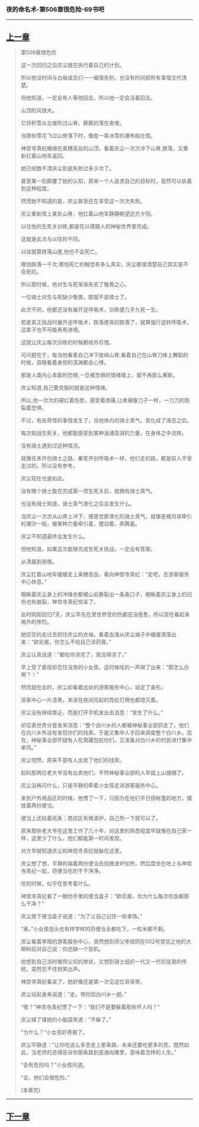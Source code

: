 ### 夜的命名术-第506章很危险-69书吧

--------
[上一章](./e0891cc2d8eac3962c04ee656bd5a85c.md)
--------


>
>
>
>第506章很危险
>
>这一次回归之后庆尘就在执行着自己的计划。
>
>所以他没时间与白昼成员们一一煽情告别，也没有时间把所有事情交代清楚。
>
>但他知道，一定会有人等他回去，所以他一定会活着回去。
>
>山顶的风很大。
>
>它将积雪从北坡吹过山脊，簌簌的落在南坡。
>
>当那些雪花飞过山脊落下时，像是一条冰雪的瀑布般壮观。
>
>神宫寺真纪蜷缩在奥穗高岳的山顶，看着庆尘一次次冲下山脊,跌落，又重新扛着山地车返回。
>
>她已经数不清庆尘到底失败过多少次了。
>
>甚至某一刻颠覆了她的认知，原来一个人追求自己的目标时，竟然可以执着到这种程度。
>
>然而她不知道的是，庆尘甚至还在享受这一次次失败。
>
>庆尘重新爬上某处山脊，他扛着山地车静静眺望远方夕阳。
>
>以往他的生死关训练,都是在以德服人的神秘世界里完成。
>
>这就是此次与以往的不同。
>
>以往就算跌落山崖,他也不会死亡。
>
>哪怕跌落一千次,哪怕死亡的触觉有多么真实，庆尘都很清楚自己其实是不会死的。
>
>所以那时候，他对生与死渐渐失去了敬畏之心。
>
>一位骑士对生与死缺少敬畏，那就不是骑士了。
>
>此次不同，他都还没有展开逆呼吸术，训练便几乎九死一生。
>
>若是真正挑战时展开逆呼吸术，跌落便真的跌落了，就算强行逆转呼吸术，这辈子也不可能再有进境。
>
>这就让庆尘每次训练的时候都格外珍惜。
>
>可问题在于，每当他看着自己冲下陡峭山脊,看着自己在山脊刀锋上舞蹈的时候，双眼看着身侧的深渊都会心悸。
>
>那是人类内心本能的恐惧,一旦被恐惧的情绪缠上，就不再那么果断。
>
>庆尘知道,自己要克服的就是这种情绪。
>
>所以,他一次次的硬扛着伤势，感受着疼痛,让疼痛像刀子一样，一刀刀的割裂着恐惧。
>
>不过，有些奇怪的事情发生了，当他体内的骑士真气，变化成了液态之后。
>
>每次挑战生死关，他都能感受到某种汹涌澎湃的力量，在身体之中流转。
>
>没有骑士遇到过这种情况。
>
>就像任禾开创骑士之路、秦笙开创呼吸术一样，他们走的路，都是前人不曾走过的，所以没有参考。
>
>庆尘现在也是如此。
>
>没有哪个骑士能在完成第一项生死关后，就拥有骑士真气。
>
>也没有骑士知道，骑士真气液化之后会发生什么。
>
>当庆尘一次次从山脊上冲下，便感觉那液化的骑士真气，就像是被月球牵引的潮汐一般，被某种力量牵引着，搅动着，奔腾着。
>
>庆尘不知道最终会发生什么。
>
>但他知道，如果这次能够完成生死关挑战，一定会有答案。
>
>从清晨到夜晚。
>
>庆尘扛着山地车缓缓走上奥穗高岳，看向神宫寺真纪：“走吧，去游客服务中心休息。”
>
>眼瞅着庆尘身上的冲锋衣都被山岩撕裂出一条条口子，眼瞅着庆尘身上的旧伤也有崩裂，神宫寺真纪惊呆了。
>
>此时刚刚回归7天，庆尘早先在里世界受的伤都还没痊愈，所以现在看起来格外的惨烈。
>
>她怔怔的走过去抓住庆尘的衣袖，看着血液从庆尘袖子中缓缓滴落出来：“欧尼酱，你怎么不给自己涂药膏。”
>
>庆尘认真说道：“都给你涂完了，我没得涂了。”
>
>早上受了委屈却忍住没哭的小女孩，这时候哇的一声哭了出来：“那怎么办啊？！”
>
>然而就在此时，庆尘却看着远处的游客服务中心，站定了身形。
>
>游客中心一片漆黑，本该在夜间亮起的霓虹灯牌也都熄灭着。
>
>庆尘没有继续靠近，而是打开手机发出去消息：“发生了什么。”
>
>却见表世界分壹发来消息：“整个白川乡的人都被神秘事业部抓走了，他们在白川乡外没有发现你们的线索，于是又集中人手回来调查整个白川乡。现在，神秘事业部怀疑有人在窝藏包庇你们，正准备对白川乡的村民进行集中审讯。”
>
>庆尘愕然，原来不是有人出卖了他们的线索。
>
>起码那两位老大爷没有出卖他们，不然神秘事业部的人早就上山搜捕了。
>
>庆尘没再问什么，只是平静的牵着小女孩走进游客服务中心。
>
>来到户外用品区的时候，他愣了一下，只因为在他们平日搭帐篷的地方，摆放着两份便当。
>
>便当上还贴着纸条：商店区有微波炉，自己热一下就可以了。
>
>原来那些老大爷在这里工作了几十年，对这里的熟悉程度早就像在自己家一样，这里少了什么，他们都能第一时间发现。
>
>对方早就知道庆尘和神宫寺真纪就躲在这里。
>
>庆尘想了想，平静的端着两份便当去找微波炉加热，然后盘坐在地上与神宫寺真纪一起，将便当吃的干干净净。
>
>吃的时候，似乎在思考着什么。
>
>神宫寺真纪看了一眼他手里的便当盒子：“欧尼酱，你为什么每次吃饭都那么干净？”
>
>庆尘放下便当盒子说道：“为了让自己记住一些事情。”
>
>“奥，”小女孩低头也有样学样的将便当全都吃下，一粒米都不剩。
>
>庆尘看着黑暗的游客服务中心，突然想到师父李叔同在002号禁忌之地的大柳树前对自己说：你还缺一个契机。
>
>他想到自己当时被师父坑的惨状，又想到骑士组织一代又一代坑徒弟的传统，突然忍不住轻笑出声。
>
>神宫寺真纪看呆了，她好像还是第一次见这位哥哥笑。
>
>庆尘站起身来说道：“走，带你回白川乡一趟。”
>
>“嗯？”神宫寺真纪愣了一下：“我们不是要躲着那些坏人吗？”
>
>庆尘揉了揉她的小脑袋笑道：“不躲了。”
>
>“为什么？”小女孩好奇极了。
>
>庆尘平静道：“让你吃这么多苦走上那条路，未来还要吃更多的苦。既然如此，当老师的总得告诉你那条路到底通向哪里，意味着怎样的人生。”
>
>“会有危险吗？”小女孩问道。
>
>“会，他们会很危险。”
>
>(本章完)
>
>

--------
[下一章](./b3444daf823d5681794174705006b47e.md)
--------

